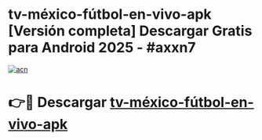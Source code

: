 # tv-méxico-fútbol-en-vivo-apk  [Versión completa] Descargar Gratis para Android 2025 - #axxn7

[![acn](https://github.com/user-attachments/assets/0f9c940e-d8b0-45ae-aac7-cd30a18b3e1c)](https://apps.freeplayer.one?title=tv-méxico-fútbol-en-vivo-apk&ref=9F)

# 👉🔴 Descargar [tv-méxico-fútbol-en-vivo-apk](https://apps.freeplayer.one?title=tv-méxico-fútbol-en-vivo-apk&ref=9F)
